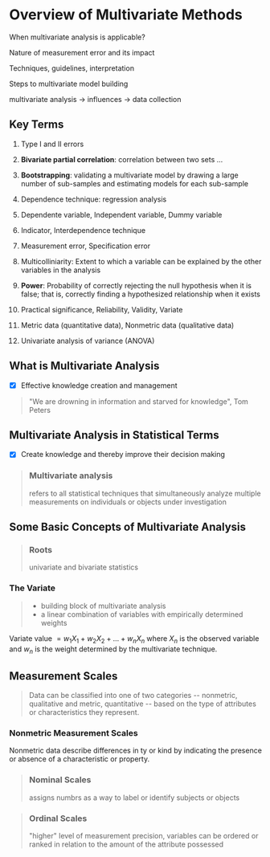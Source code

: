 # Overview of Multivariate Methods

When multivariate analysis is applicable?

Nature of measurement error and its impact

Techniques, guidelines, interpretation

Steps to multivariate model building

multivariate analysis -> influences -> data collection

## Key Terms

1. Type I and II errors

2. **Bivariate partial correlation**: correlation between two sets ...

3. **Bootstrapping**: validating a multivariate model by drawing a large number 
   of sub-samples and estimating models for each sub-sample

4. Dependence technique: regression analysis

5. Dependente variable, Independent variable, Dummy variable

6. Indicator, Interdependence technique

8. Measurement error, Specification error

9. Multicolliniarity: Extent to which a variable can be explained by the other variables in the analysis

10. **Power**: Probability of correctly rejecting the null hypothesis when it is false; that is, correctly finding a hypothesized relationship when it exists
    
11. Practical significance, Reliability, Validity, Variate

12. Metric data (quantitative data), Nonmetric data (qualitative data)

13. Univariate analysis of variance (ANOVA)

## What is Multivariate Analysis

- [X] Effective knowledge creation and management


> "We are drowning in information and starved for knowledge", Tom Peters

## Multivariate Analysis in Statistical Terms

- [X] Create knowledge and thereby improve their decision making

>### Multivariate analysis
> refers to all statistical techniques that simultaneously analyze multiple measurements on individuals or objects under investigation

## Some Basic Concepts of Multivariate Analysis

>### Roots
> univariate and bivariate statistics

### The Variate

> - building block of multivariate analysis
> - a linear combination of variables with empirically determined weights

Variate value $= w_1X_1 + w_2X_2 + \ldots + w_nX_n$ where $X_n$ is
the observed variable and $w_n$ is the weight determined by the
multivariate technique.

## Measurement Scales

> Data can be classified into one of two categories -- nonmetric, qualitative and metric, quantitative -- based on the type of attributes or characteristics they represent.

### Nonmetric Measurement Scales

Nonmetric data describe differences in ty or kind by indicating the presence or absence of a characteristic or property.

>### Nominal Scales
> assigns numbrs as a way to label or identify subjects or objects

>### Ordinal Scales
> "higher" level of measurement precision, variables can be ordered or ranked in relation to the amount of the attribute possessed